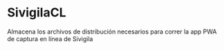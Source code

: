 # SivigilaCL
Almacena los archivos de distribución necesarios para correr la app PWA de captura en línea de Sivigila

